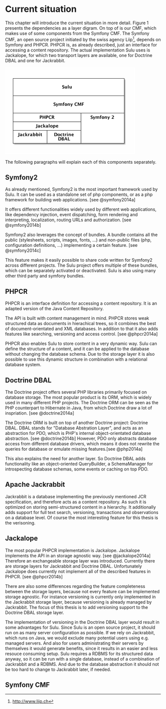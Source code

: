 # Current situation
This chapter will introduce the current situation in more detail. Figure 1 
presents the dependencies as a layer digram. On top of is our CMF, which makes
use of some components from the Symfony CMF. The Symfony CMF, an open source
project initiated by the swiss agency Liip[^9], depends on Symfony and PHPCR.
PHPCR is, as already described, just an interface for accessing a content
repository. The actual implementation Sulu uses is Jackalope, for which two
transport layers are available, one for Doctrine DBAL and one for Jackrabbit.

![The layer architecture of Sulu](diagrams/overview.png)

The following paragraphs will explain each of this components separately.

## Symfony2
As already mentioned, Symfony2 is the most important framework used by Sulu.
It can be used as a standalone set of php components, or as a php framework for
building web applications. [see @symfony2014a]

It offers different functionalities widely used by different web applications,
like dependency injection, event dispatching, form rendering and interpreting,
localization, routing URLs and authorization. [see @symfony2014b]

Symfony2 also leverages the concept of bundles. A bundle contains all the
public (stylesheets, scripts, images, fonts, ...) and non-public files (php,
configuration definitions, ...) implementing a certain feature.
[see @symfony2014c]

This feature makes it easily possible to share code written for Symfony2 across
different projects. The Sulu project offers multiple of these bundles, which
can be separately activated or deactivated. Sulu is also using many other third
party and symfony bundles.

## PHPCR
PHPCR is an interface definition for accessing a content repository. It is an
adapted version of the Java Content Repository.

The API is built with content management in mind. PHPCR stores weak structured
data as documents in hierachical trees, so it combines the best of
document-orientated and XML databases. In addition to that it also adds
features like searching, versioning and access control. [see @phpcr2014a]

PHPCR also enables Sulu to store content in a very dynamic way. Sulu can define
the structure of a content, and it can be applied to the database without
changing the database schema. Due to the storage layer it is also possible to
use this dynamic structure in combination with a relational database system.

## Doctrine DBAL
The Doctrine project offers several PHP libraries primarily focused on database
storage. The most popular product is its ORM, which is widely used in many
different PHP projects. The Doctrine ORM can be seen as the PHP counterpart to
Hibernate in Java, from which Doctrine draw a lot of inspriation.
[see @doctrine2014a]

The Doctrine ORM is built on top of another Doctrine project: Doctrine DBAL.
DBAL stands for "Database Abstration Layer", and acts as an abstraction for
PDO, which is PHP's internal object-orientated database abstraction.
[see @doctrine2014b] However, PDO only abstracts database access from different
database drivers, which means it does not rewrite the queries for database or
emulate missing features.[see @php2014a]

This also explains the need for another layer. So Doctrine DBAL adds
functionality like an object-oriented QueryBuilder, a SchemaManager for
introspecting database schemas, some events or caching on top PDO.

## Apache Jackrabbit
Jackrabbit is a database implementing the previously mentioned JCR
specification, and therefore acts as a content repository. As such it is
optimized on storing semi-structured content in a hierarchy. It additionally
adds support for full text search, versioning, transactions and observations on
a database level. Of course the most interesting feature for this thesis is the
verisoning.

## Jackalope
The most popular PHPCR implementation is Jackalope. Jackalope implements the
API in an storage agnostic way. [see @jackalope2014a] Therefore an exchangeable
storage layer was introduced. Currently there are storage layers for Jackrabbit
and Doctrine DBAL. Unfortunately Jackalope does currently not implement all of
the described features in PHPCR. [see @phpcr2014b]

There are also some differences regarding the feature completeness between the
storage layers, because not every feature can be implemented storage agnostic.
For instance versioning is currently only implemented in the Jackrabbit storage
layer, because versioning is already managed by Jackrabbit. The focus of this
thesis is to add versioning support to the Doctrine DBAL storage layer.

The implementation of versioning in the Doctrine DBAL layer would result in
some advantages for Sulu. Since Sulu is an open source project, it should run
on as many server configuration as possible. If we rely on Jackrabbit, which
runs on Java, we would exclude many potential users using e.g. managed servers.
And also for users administrating their servers by themselves it would generate
benefits, since it results in an easier and less resouce consuming setup. Sulu
requires a RDBMS for its structured data anyway, so it can be run with a single
database, instead of a combination of Jackrabbit and a RDBMS. And due to the
database abstraction it should not be too hard to change to Jackrabbit later,
if needed.

## Symfony CMF

[^9]: <http://www.liip.ch>
